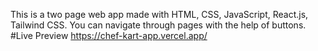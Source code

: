 This is a two page web app made with HTML, CSS, JavaScript, React.js, Tailwind CSS. You can navigate through pages with the help of buttons.
#Live Preview
https://chef-kart-app.vercel.app/
